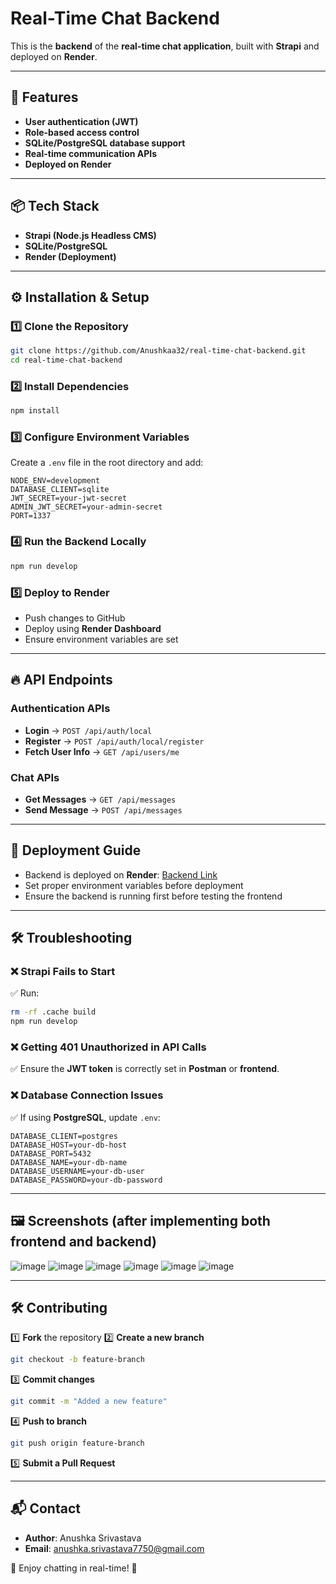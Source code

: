 # Real-Time Chat Backend

This is the **backend** of the **real-time chat application**, built with **Strapi** and deployed on **Render**.

---

## 🚀 Features
- **User authentication (JWT)**
- **Role-based access control**
- **SQLite/PostgreSQL database support**
- **Real-time communication APIs**
- **Deployed on Render**

---

## 📦 Tech Stack
- **Strapi (Node.js Headless CMS)**
- **SQLite/PostgreSQL**
- **Render (Deployment)**

---

## ⚙️ Installation & Setup

### 1️⃣ Clone the Repository
```sh
git clone https://github.com/Anushkaa32/real-time-chat-backend.git
cd real-time-chat-backend
```

### 2️⃣ Install Dependencies
```sh
npm install
```

### 3️⃣ Configure Environment Variables
Create a `.env` file in the root directory and add:
```env
NODE_ENV=development
DATABASE_CLIENT=sqlite
JWT_SECRET=your-jwt-secret
ADMIN_JWT_SECRET=your-admin-secret
PORT=1337
```

### 4️⃣ Run the Backend Locally
```sh
npm run develop
```

### 5️⃣ Deploy to Render
- Push changes to GitHub
- Deploy using **Render Dashboard**
- Ensure environment variables are set

---

## 🔥 API Endpoints

### **Authentication APIs**
- **Login** → `POST /api/auth/local`
- **Register** → `POST /api/auth/local/register`
- **Fetch User Info** → `GET /api/users/me`

### **Chat APIs**
- **Get Messages** → `GET /api/messages`
- **Send Message** → `POST /api/messages`

---

## 🚀 Deployment Guide
- Backend is deployed on **Render**: [Backend Link](https://real-time-chat-backend-jsqv.onrender.com)
- Set proper environment variables before deployment
- Ensure the backend is running first before testing the frontend

---

## 🛠️ Troubleshooting

### ❌ **Strapi Fails to Start**
✅ Run:
```sh
rm -rf .cache build
npm run develop
```

### ❌ **Getting 401 Unauthorized in API Calls**
✅ Ensure the **JWT token** is correctly set in **Postman** or **frontend**.

### ❌ **Database Connection Issues**
✅ If using **PostgreSQL**, update `.env`:
```env
DATABASE_CLIENT=postgres
DATABASE_HOST=your-db-host
DATABASE_PORT=5432
DATABASE_NAME=your-db-name
DATABASE_USERNAME=your-db-user
DATABASE_PASSWORD=your-db-password
```

---

## 🖼️ Screenshots (after implementing both frontend and backend)
![image](https://github.com/user-attachments/assets/fa60ec22-14c1-4cef-96e5-f55c76f06301)
![image](https://github.com/user-attachments/assets/88f14c13-2c1b-48e4-9d58-cb57120378ff)
![image](https://github.com/user-attachments/assets/835971aa-47eb-4f52-9ec4-49d61ef4c6bf)
![image](https://github.com/user-attachments/assets/080800ae-f866-4cc9-b4f4-0a4e18058f13)
![image](https://github.com/user-attachments/assets/3feb07ba-8746-4b64-b7db-3d1c2a545fb5)
![image](https://github.com/user-attachments/assets/edcae2c0-cbda-44e5-bca3-f2cdf6a612e2)

---

## 🛠️ Contributing
1️⃣ **Fork** the repository
2️⃣ **Create a new branch**
```sh
git checkout -b feature-branch
```
3️⃣ **Commit changes**
```sh
git commit -m "Added a new feature"
```
4️⃣ **Push to branch**
```sh
git push origin feature-branch
```
5️⃣ **Submit a Pull Request**

---

## 📬 Contact
- **Author**: Anushka Srivastava
- **Email**: anushka.srivastava7750@gmail.com

🚀 Enjoy chatting in real-time! 🎉

